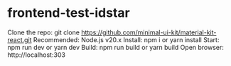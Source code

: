 # frontend-test-idstar

Clone the repo: git clone https://github.com/minimal-ui-kit/material-kit-react.git
Recommended: Node.js v20.x
Install: npm i or yarn install
Start: npm run dev or yarn dev
Build: npm run build or yarn build
Open browser: http://localhost:303

